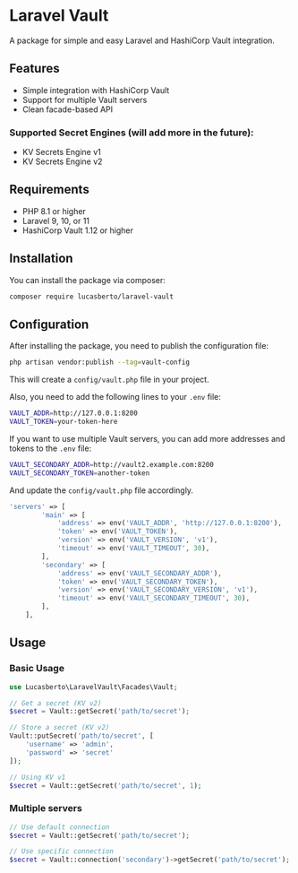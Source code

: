 # Laravel Vault

A package for simple and easy Laravel and HashiCorp Vault integration.

## Features

- Simple integration with HashiCorp Vault
- Support for multiple Vault servers
- Clean facade-based API

### Supported Secret Engines (will add more in the future):

- KV Secrets Engine v1
- KV Secrets Engine v2

## Requirements

- PHP 8.1 or higher
- Laravel 9, 10, or 11
- HashiCorp Vault 1.12 or higher

## Installation

You can install the package via composer:

```bash
composer require lucasberto/laravel-vault
```

## Configuration

After installing the package, you need to publish the configuration file:

```bash
php artisan vendor:publish --tag=vault-config
```

This will create a `config/vault.php` file in your project.

Also, you need to add the following lines to your `.env` file:

```bash
VAULT_ADDR=http://127.0.0.1:8200
VAULT_TOKEN=your-token-here
```

If you want to use multiple Vault servers, you can add more addresses and tokens to the `.env` file:

```bash
VAULT_SECONDARY_ADDR=http://vault2.example.com:8200
VAULT_SECONDARY_TOKEN=another-token
```

And update the `config/vault.php` file accordingly.

```php
'servers' => [
        'main' => [
            'address' => env('VAULT_ADDR', 'http://127.0.0.1:8200'),
            'token' => env('VAULT_TOKEN'),
            'version' => env('VAULT_VERSION', 'v1'),
            'timeout' => env('VAULT_TIMEOUT', 30),
        ],
        'secondary' => [
            'address' => env('VAULT_SECONDARY_ADDR'),
            'token' => env('VAULT_SECONDARY_TOKEN'),
            'version' => env('VAULT_SECONDARY_VERSION', 'v1'),
            'timeout' => env('VAULT_SECONDARY_TIMEOUT', 30),
        ],
    ],
```

## Usage

### Basic Usage

```php
use Lucasberto\LaravelVault\Facades\Vault;

// Get a secret (KV v2)
$secret = Vault::getSecret('path/to/secret');

// Store a secret (KV v2)
Vault::putSecret('path/to/secret', [
    'username' => 'admin',
    'password' => 'secret'
]);

// Using KV v1
$secret = Vault::getSecret('path/to/secret', 1);
```

### Multiple servers

```php
// Use default connection
$secret = Vault::getSecret('path/to/secret');

// Use specific connection
$secret = Vault::connection('secondary')->getSecret('path/to/secret');
```
